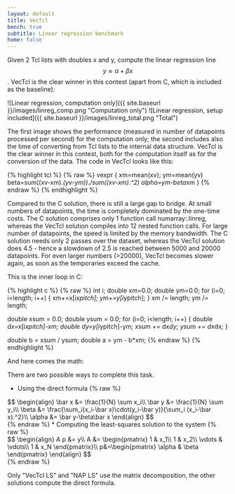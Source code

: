 ```yaml
---
layout: default
title: VecTcl
bench: true
subtitle: Linear regression benchmark
home: false
---
```


Given 2 Tcl lists with doubles x and y, compute the linear regression
line $$y\approx \alpha+\beta x$$. VecTcl is the clear winner in this contest (apart from C, which is 
included as the baseline):

![Linear regression, computation only]({{ site.baseurl }}/images/linreg_comp.png "Computation only")
![Linear regression, setup included]({{ site.baseurl }}/images/linreg_total.png "Total")

The first image shows the performance (measured in number of datapoints processed per second) for the 
computation only; the second includes also the time of converting from Tcl lists to the internal 
data structure. VecTcl is the clear winner in this contest, both for the
computation itself as for the conversion of the data. The code in VecTcl looks
like this:

{% highlight tcl %}
{% raw %}
vexpr { 
	xm=mean(xv); ym=mean(yv)
	beta=sum((xv-xm).*(yv-ym))./sum((xv-xm).^2)
	alpha=ym-beta*xm
}
{% endraw %}
{% endhighlight %}

Compared to the C solution, there is still a large gap to bridge. At small
numbers of datapoints, the time is completely dominated by the one-time costs.
The C solution comprises only 1 function call numarray::linreg, whereas the
VecTcl solution compiles into 12 nested function calls. For large number of
datapoints, the speed is limited by the memory bandwidth. The C solution needs
only 2 passes over the dataset, whereas the VecTcl solution does 4.5 - hence a 
slowdown of 2.5 is reached between 5000 and 20000 datapoints. For even larger
numbers (>20000), VecTcl becomes slower again, as soon as the temporaries exceed
the cache.

This is the inner loop in C:

{% highlight c %}
{% raw %}
int i;
double xm=0.0; double ym=0.0;
for (i=0; i<length; i++) {
	xm+=x[i*xpitch]; 
	ym+=y[i*ypitch];
}
xm /= length;
ym /= length;

double xsum = 0.0; double ysum = 0.0;
for (i=0; i<length; i++) {
	double dx=x[i*xpitch]-xm; 
	double dy=y[i*ypitch]-ym;
	xsum += dx*dy;
	ysum += dx*dx;
}

double b = xsum / ysum;
double a = ym - b*xm;
{% endraw %}
{% endhighlight %}

And here comes the math:

There are two possible ways to complete this task.

* Using the direct formula
{% raw %}
<div>
$$
\begin{align} 
	\bar x &= \frac{1}{N} \sum x_i\\
	\bar y &= \frac{1}{N} \sum y_i\\
	\beta  &= \frac{\sum_i(x_i-\bar x)\cdot(y_i-\bar y)}{\sum_i (x_i-\bar x).^2}\\
	\alpha &= \bar y-\beta\bar x
\end{align}
$$
</div>
{% endraw %}
* Computing the least-squares solution to the system
{% raw %}
<div>
$$
\begin{align}
	A p &= y\\ 
	A &= 
	\begin{pmatrix} 
		1 & x_1\\
		1 & x_2\\
		\vdots & \vdots\\
		1 & x_N
	\end{pmatrix}\\
	p&=\begin{pmatrix} \alpha & \beta \end{pmatrix}
\end{align}
$$
</div>
{% endraw %}

Only "VecTcl LS" and "NAP LS" use the matrix decomposition, the other solutions compute the
direct formula.
